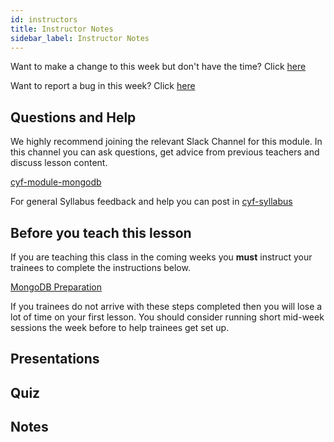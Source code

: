 ```yaml
---
id: instructors
title: Instructor Notes
sidebar_label: Instructor Notes
---
```


Want to make a change to this week but don't have the time? Click [here](https://github.com/CodeYourFuture/syllabus/issues/new?assignees=&labels=enhancement&template=change-request.md&title=)

Want to report a bug in this week? Click [here](https://github.com/CodeYourFuture/syllabus/issues/new?assignees=&labels=bug&template=bug-report.md&title=)

## Questions and Help

We highly recommend joining the relevant Slack Channel for this module. In this channel you can ask questions, get advice from previous teachers and discuss lesson content.

[cyf-module-mongodb](https://codeyourfuture.slack.com/archives/C015FSZ3C4Q)

For general Syllabus feedback and help you can post in [cyf-syllabus](https://codeyourfuture.slack.com/archives/C012UUW69S8)

## Before you teach this lesson

If you are teaching this class in the coming weeks you **must** instruct your trainees to complete the instructions below.

[MongoDB Preparation](../preparation)

If you trainees do not arrive with these steps completed then you will lose a lot of time on your first lesson. You should consider running short mid-week sessions the week before to help trainees get set up.

## Presentations

## Quiz

## Notes
